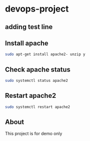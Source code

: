 # devops-project

## adding test line
## Install apache
```bash
sudo apt-get install apache2- unzip y
```

## Check apache status
```bash
sudo systemctl status apache2
```
## Restart apache2
```bash
sudo systemctl restart apache2
```
## About
This project is for demo only
